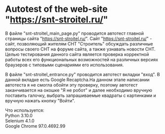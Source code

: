 # Autotest of the web-site "https://snt-stroitel.ru/"

В файле "snt-stroitel_main_page.py" проводится автотест главной страницы сайта "https://snt-stroitel.ru/".
Сайт "https://snt-stroitel.ru/"  - сайт, позволяющий жителям СНТ "Строитель" обсуждать различные вопросы своего СНТ на форуме сайта, а также узнавать новости СНТ.
Целью тестирования данного сайта является проверка корректной работы всех его функциональных возможностей на различных версиях браузеров с типовыми сценариями  его использования. 

В файле "snt-stroitel_entrance.py" проводится автотест вкладки "вход". В данной вкладке есть Google Recaptcha.На данном этапе написании
автотеста я не смогла обойти эту проверку, поэтому автотест заканчивается на окошке "Я не робот" и далее необходимо вручную поставить галочку, выбрать
запрашиваемые квадраты с картинками и вручную нажать кнопку "Войти". 

Что используется:  
Python 3.10.0  
Selenium 4.1.0   
Google Сhrome 97.0.4692.99  
